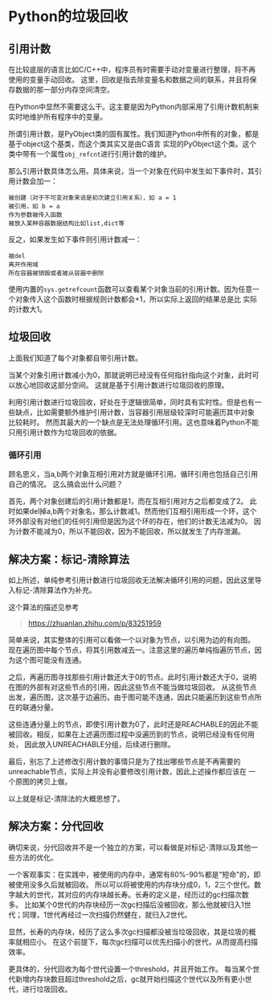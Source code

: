 # Python的垃圾回收

## 引用计数
在比较底层的语言比如C/C++中，程序员有时需要手动对变量进行整理，将不再使用的变量手动回收。
这里，回收是指去除变量名和数据之间的联系，并且将保存数据的那一部分内存空间清空。

在Python中显然不需要这么干。这主要是因为Python内部采用了引用计数机制来实时地维护所有程序中的变量。

所谓引用计数，是PyObject类的固有属性。我们知道Python中所有的对象，都是基于object这个基类，而这个类其实又是由C语言
实现的PyObject这个类。这个类中带有一个属性`obj_refcnt`进行引用计数的维护。

那么引用计数具体怎么用。具体来说，当一个对象在代码中发生如下事件时，其引用计数会加一：
```text
被创建（对于不可变对象来说是初次建立引用关系），如 a = 1
被引用，如 b = a
作为参数被传入函数
被放入某种容器数据结构比如list,dict等
```

反之，如果发生如下事件则引用计数减一：
```text
被del
离开作用域
所在容器被销毁或者被从容器中删除
```
使用内置的`sys.getrefcount`函数可以查看某个对象当前的引用计数。因为任意一个对象传入这个函数时根据规则计数都会+1，所以实际上返回的结果总是比
实际的计数大1。

## 垃圾回收
上面我们知道了每个对象都自带引用计数。

当某个对象引用计数减小为0，那就说明已经没有任何指针指向这个对象，此时可以放心地回收这部分空间。
这就是基于引用计数进行垃圾回收的原理。

利用引用计数进行垃圾回收，好处在于逻辑很简单，同时具有实时性。但是也有一些缺点，比如需要额外维护引用计数，当容器引用层级较深时可能遍历其中对象
比较耗时。
然而其最大的一个缺点是无法处理循环引用。这也意味着Python不能只用引用计数作为垃圾回收的依据。

### 循环引用
顾名思义，当a,b两个对象互相引用对方就是循环引用。循环引用也包括自己引用自己的情况。
这么搞会出什么问题？

首先，两个对象创建后的引用计数都是1，而在互相引用对方之后都变成了2。
此时如果del掉a,b两个对象名，那么计数减1。然而他们互相引用形成一个环，这个环外部没有对他们的任何引用但是因为这个环的存在，他们的计数无法减为0。
因为计数不能减为0，所以不能回收，因为不能回收，所以就发生了内存泄漏。

## 解决方案：标记-清除算法
如上所述，单纯参考引用计数进行垃圾回收无法解决循环引用的问题，因此这里导入标记-清除算法作为补充。

这个算法的描述见参考
>https://zhuanlan.zhihu.com/p/83251959

简单来说，其实整体的引用可以看做一个以对象为节点，以引用为边的有向图。
现在遍历图中每个节点，将其引用数减去一。注意这里的遍历单纯指遍历节点，因为这个图可能没有连通。

之后，再遍历图寻找那些引用计数还大于0的节点。此时引用计数还大于0，说明在图的外部有对这些节点的引用，因此这些节点不能当做垃圾回收。
从这些节点出发，遍历图，这次基于边遍历。由于图可能不连通，因此只能遍历到这些节点所在的联通分量。

这些连通分量上的节点，即使引用计数为0了，此时还是REACHABLE的因此不能被回收。相反，如果在上述遍历图过程中没遍历到的节点，说明已经没有任何用处，
因此放入UNREACHABLE分组，后续进行删除。

最后，别忘了上述修改引用计数的事情只是为了找出哪些节点是不再需要的unreachable节点，实际上并没有必要修改引用计数，因此上述操作都应该在
一个原图的拷贝上做。

以上就是标记-清除法的大概思想了。

## 解决方案：分代回收
确切来说，分代回收并不是一个独立的方案，可以看做是对标记-清除以及其他一些方法的优化。

一个客观事实：在实践中，被使用的内存中，通常有80%-90%都是"短命"的，即被使用没多久后就被回收。
所以可以将被使用的内存块分成0，1，2三个世代。数字越大的世代，其对应的内存块越长寿。长寿的定义是，经历过的gc扫描次数多。
比如某个0世代的内存块经历一次gc扫描后没被回收，那么他就被归入1世代；同理，1世代再经过一次扫描仍然健在，就归入2世代。

显然，长寿的内存块，经历了这么多次gc扫描都没被当垃圾回收，其是垃圾的概率就相应小。
在这个前提下，每次gc扫描可以优先扫描小的世代，从而提高扫描效率。

更具体的，分代回收为每个世代设置一个threshold，并且开始工作。
每当某个世代新增内存块数目超过threshold之后，gc就开始扫描这个世代以及所有更小世代，进行垃圾回收。
